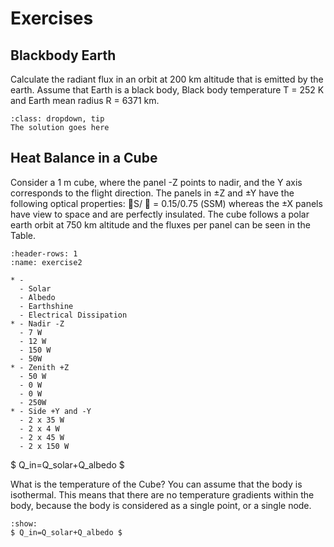 # Exercises

## Blackbody Earth

Calculate the radiant flux in an orbit at 200 km altitude that is emitted by the earth. Assume that Earth is a black body, Black body temperature T = 252 K and Earth mean radius R = 6371 km. 

```{admonition} Click to see the solution
:class: dropdown, tip
The solution goes here
```
## Heat Balance in a Cube
Consider a 1 m cube, where the panel -Z  points to nadir, and the Y axis corresponds to the flight direction. The panels in ±Z and ±Y have the following optical properties: S/   = 0.15/0.75 (SSM) whereas the ±X panels have view to space and are perfectly insulated. 
The cube follows a polar earth orbit at 750 km altitude and the fluxes per panel can be seen in the Table. 

```{list-table} Orbit averaged absorbed fluxes per panel (in W)
:header-rows: 1
:name: exercise2

* - 
  - Solar
  - Albedo
  - Earthshine
  - Electrical Dissipation
* - Nadir -Z
  - 7 W
  - 12 W
  - 150 W
  - 50W
* - Zenith +Z
  - 50 W
  - 0 W
  - 0 W
  - 250W
* - Side +Y and -Y
  - 2 x 35 W
  - 2 x 4 W
  - 2 x 45 W
  - 2 x 150 W  
```
$ Q_in=Q_solar+Q_albedo $

What is the temperature of the Cube? You can assume that the body is isothermal. This means that there are no temperature gradients within the body, because the body is considered as a single point, or a single node.

```{toggle} Click to see the solution
:show:
$ Q_in=Q_solar+Q_albedo $
```
